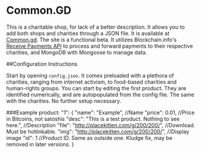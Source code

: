 Common.GD
=========

This is a charitable shop, for lack of a better description. It allows you to add both shops and charities through a JSON file. It is available at [Common.gd](http://common.gd). The site is a functional beta. It utilizes Blockchain.info's [Receive Payments API](https://blockchain.info/api_receive) to process and forward payments to their respective charities, and MongoDB with Mongoose to manage data.

##Configuration Instructions

Start by opening `config.json`. It comes preloaded with a plethora of charities, ranging from internet activism, to food-based charities and human-rights groups. You can start by editing the first product. They are identified numerically, and are autopopulated from the config file. The same with the charities. No further setup necessary. 

###Example product:
    "1": {
            "name": "Example", //Name
            "price": 0.01, //Price in Bitcoins, not satoshis
            "desc": "This is a test product. Nothing to see here.", //Description
            "file": "http://placekitten.com/g/200/200/", //Download. Must be hotlinkable.
            "img": "http://placekitten.com/g/200/200/", //Display image
            "id": 1 //Product ID. Same as outside one. Kludge fix, may be removed in later versions.
    }